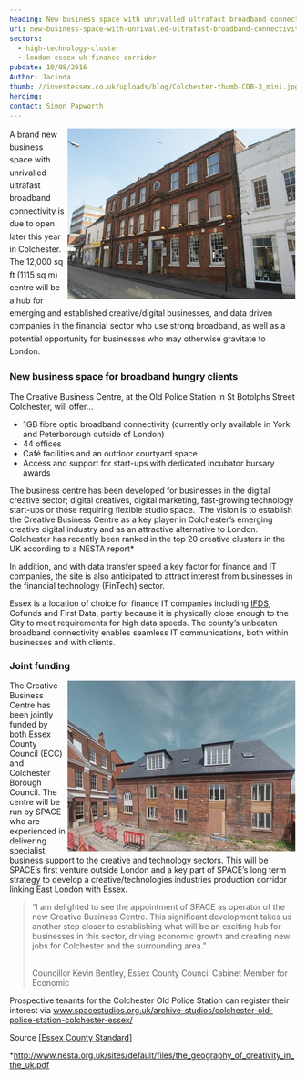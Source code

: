 ```yaml
---
heading: New business space with unrivalled ultrafast broadband connectivity
url: new-business-space-with-unrivalled-ultrafast-broadband-connectivity
sectors:
  - high-technology-cluster
  - london-essex-uk-finance-corridor 
pubdate: 10/08/2016
Author: Jacinda
thumb: //investessex.co.uk/uploads/blog/Colchester-thumb-CDB-3_mini.jpg
heroimg: 
contact: Simon Papworth
---
```

<p><span style='line-height: 1.6;'><img alt='Creative Business Centre Colchester' src='../uploads/blog/Tps_700.jpg' style='width: 400px; height: 299px; margin-left: 2px; margin-right: 2px; float: right;'/>A brand new business space with unrivalled ultrafast broadband connectivity is due to open later this year in Colchester. The 12,000 sq ft (1115 sq m) centre will be a hub for emerging and established creative/digital businesses, and data driven companies in the financial sector who use strong broadband, as well as a potential opportunity for businesses who may otherwise gravitate to London.</span></p><h3>New business space for broadband hungry clients</h3><p>The Creative Business Centre, at the Old Police Station in St Botolphs Street Colchester, will offer…</p><ul><li>1GB fibre optic broadband connectivity (currently only available in York and Peterborough outside of London)</li><li>44 offices</li><li>Café facilities and an outdoor courtyard space</li><li>Access and support for start-ups with dedicated incubator bursary awards</li></ul><p>The business centre has been developed for businesses in the digital creative sector; digital creatives, digital marketing, fast-growing technology start-ups or those requiring flexible studio space.  The vision is to establish the Creative Business Centre as a key player in Colchester’s emerging creative digital industry and as an attractive alternative to London. Colchester has recently been ranked in the top 20 creative clusters in the UK according to a NESTA report*</p><p>In addition, and with data transfer speed a key factor for finance and IT companies, the site is also anticipated to attract interest from businesses in the financial technology (FinTech) sector.</p><p>Essex is a location of choice for finance IT companies including <a href='http://investessex.co.uk/studies/case-studies/ifds' target='_blank'>IFDS</a>, Cofunds and First Data, partly because it is physically close enough to the City to meet requirements for high data speeds. The county’s unbeaten broadband connectivity enables seamless IT communications, both within businesses and with clients.</p><h3>Joint funding</h3><p><img alt='Creative Business Centre Colchester' src='../uploads/blog/Colchester-thumb-CDB-9_400.jpg' style='width: 400px; height: 299px; margin-left: 2px; margin-right: 2px; float: right;'/>The Creative Business Centre has been jointly funded by both Essex County Council (ECC) and Colchester Borough Council. The centre will be run by SPACE who are experienced in delivering specialist business support to the creative and technology sectors. This will be SPACE’s first venture outside London and a key part of SPACE’s long term strategy to develop a creative/technologies industries production corridor linking East London with Essex.</p><blockquote><p>“I am delighted to see the appointment of SPACE as operator of the new Creative Business Centre. This significant development takes us another step closer to establishing what will be an exciting hub for businesses in this sector, driving economic growth and creating new jobs for Colchester and the surrounding area.”</p><p><br/>Councillor Kevin Bentley, Essex County Council Cabinet Member for Economic</p></blockquote><p>Prospective tenants for the Colchester Old Police Station can register their interest via <a href='http://www.spacestudios.org.uk/archive-studios/colchester-old-police-station-colchester-essex/' target='_blank'>www.spacestudios.org.uk/archive-studios/colchester-old-police-station-colchester-essex/</a></p><p>Source [<a href='http://www.gazette-news.co.uk/news/14641149.REVEALED__The_East_London_company_picked_to_run_new_creative_business_centre/' target='_blank'>Essex County Standard</a>]</p><p>*<a href='http://www.nesta.org.uk/sites/default/files/the_geography_of_creativity_in_the_uk.pdf' target='_blank'>http://www.nesta.org.uk/sites/default/files/the_geography_of_creativity_in_the_uk.pdf</a>   </p>